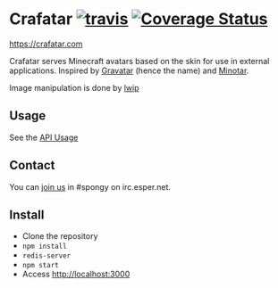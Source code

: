 # Crafatar [![travis](https://api.travis-ci.org/Jake0oo0/crafatar.svg)](https://travis-ci.org/Jake0oo0/crafatar/) [![Coverage Status](https://img.shields.io/coveralls/Jake0oo0/crafatar.svg)](https://coveralls.io/r/Jake0oo0/crafatar)

https://crafatar.com

Crafatar serves Minecraft avatars based on the skin for use in external applications.
Inspired by [Gravatar](https://gravatar.com) (hence the name) and [Minotar](https://minotar.net).

Image manipulation is done by [lwip](https://github.com/EyalAr/lwip)

## Usage

See the [API Usage](https://crafatar.com)

## Contact

You can [join us](https://webchat.esper.net/?channels=spongy) in #spongy on irc.esper.net.

## Install

* Clone the repository
* `npm install`
* `redis-server`
* `npm start`
* Access [http://localhost:3000](http://localhost:3000)